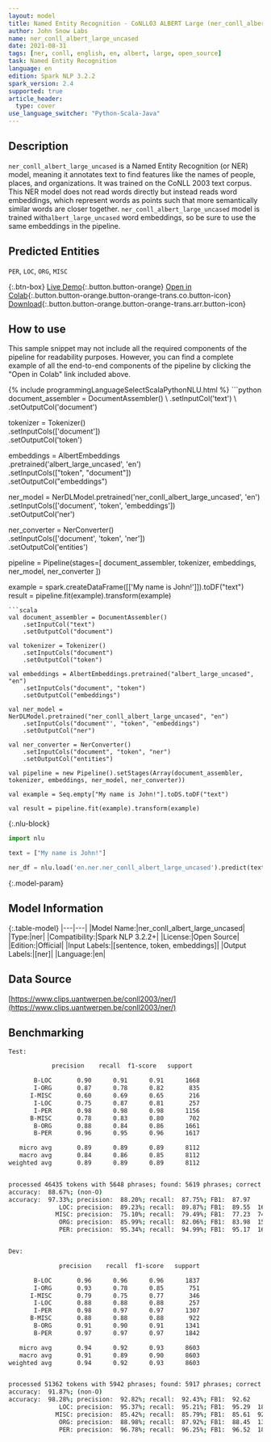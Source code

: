 ```yaml
---
layout: model
title: Named Entity Recognition - CoNLL03 ALBERT Large (ner_conll_albert_large_uncased)
author: John Snow Labs
name: ner_conll_albert_large_uncased
date: 2021-08-31
tags: [ner, conll, english, en, albert, large, open_source]
task: Named Entity Recognition
language: en
edition: Spark NLP 3.2.2
spark_version: 2.4
supported: true
article_header:
  type: cover
use_language_switcher: "Python-Scala-Java"
---
```


## Description

`ner_conll_albert_large_uncased` is a Named Entity Recognition (or NER) model, meaning it annotates text to find features like the names of people, places, and organizations. It was trained on the CoNLL 2003 text corpus. This NER model does not read words directly but instead reads word embeddings, which represent words as points such that more semantically similar words are closer together. `ner_conll_albert_large_uncased` model is trained with`albert_large_uncased` word embeddings, so be sure to use the same embeddings in the pipeline.

## Predicted Entities

`PER`, `LOC`, `ORG`, `MISC`

{:.btn-box}
[Live Demo](https://demo.johnsnowlabs.com/public/NER_EN){:.button.button-orange}
[Open in Colab](https://colab.research.google.com/github/JohnSnowLabs/spark-nlp-workshop/blob/master/tutorials/streamlit_notebooks/NER_EN.ipynb){:.button.button-orange.button-orange-trans.co.button-icon}
[Download](https://s3.amazonaws.com/auxdata.johnsnowlabs.com/public/models/ner_conll_albert_large_uncased_en_3.2.2_2.4_1630419255982.zip){:.button.button-orange.button-orange-trans.arr.button-icon}

## How to use

This sample snippet may not include all the required components of the pipeline for readability purposes. However, you can find a complete example of all the end-to-end components of the pipeline by clicking the "Open in Colab" link included above.




<div class="tabs-box" markdown="1">
{% include programmingLanguageSelectScalaPythonNLU.html %}
```python
document_assembler = DocumentAssembler() \
    .setInputCol('text') \
    .setOutputCol('document')

tokenizer = Tokenizer() \
    .setInputCols(['document']) \
    .setOutputCol('token')

embeddings = AlbertEmbeddings\
      .pretrained('albert_large_uncased', 'en')\
      .setInputCols(["token", "document"])\
      .setOutputCol("embeddings")

ner_model = NerDLModel.pretrained('ner_conll_albert_large_uncased', 'en') \
    .setInputCols(['document', 'token', 'embeddings']) \
    .setOutputCol('ner')

ner_converter = NerConverter() \
    .setInputCols(['document', 'token', 'ner']) \
    .setOutputCol('entities')

pipeline = Pipeline(stages=[
    document_assembler, 
    tokenizer,
    embeddings,
    ner_model,
    ner_converter
])

example = spark.createDataFrame([['My name is John!']]).toDF("text")
result = pipeline.fit(example).transform(example)
```
```scala
val document_assembler = DocumentAssembler() 
    .setInputCol("text") 
    .setOutputCol("document")

val tokenizer = Tokenizer() 
    .setInputCols("document") 
    .setOutputCol("token")

val embeddings = AlbertEmbeddings.pretrained("albert_large_uncased", "en")
    .setInputCols("document", "token") 
    .setOutputCol("embeddings")

val ner_model = NerDLModel.pretrained("ner_conll_albert_large_uncased", "en") 
    .setInputCols("document"', "token", "embeddings") 
    .setOutputCol("ner")

val ner_converter = NerConverter() 
    .setInputCols("document", "token", "ner") 
    .setOutputCol("entities")

val pipeline = new Pipeline().setStages(Array(document_assembler, tokenizer, embeddings, ner_model, ner_converter))

val example = Seq.empty["My name is John!"].toDS.toDF("text")

val result = pipeline.fit(example).transform(example)
```

{:.nlu-block}
```python
import nlu

text = ["My name is John!"]

ner_df = nlu.load('en.ner.ner_conll_albert_large_uncased').predict(text, output_level='token')
```
</div>

{:.model-param}
## Model Information

{:.table-model}
|---|---|
|Model Name:|ner_conll_albert_large_uncased|
|Type:|ner|
|Compatibility:|Spark NLP 3.2.2+|
|License:|Open Source|
|Edition:|Official|
|Input Labels:|[sentence, token, embeddings]|
|Output Labels:|[ner]|
|Language:|en|

## Data Source

[https://www.clips.uantwerpen.be/conll2003/ner/](https://www.clips.uantwerpen.be/conll2003/ner/)

## Benchmarking

```bash
Test:

            precision    recall  f1-score   support

       B-LOC       0.90      0.91      0.91      1668
       I-ORG       0.87      0.78      0.82       835
      I-MISC       0.60      0.69      0.65       216
       I-LOC       0.75      0.87      0.81       257
       I-PER       0.98      0.98      0.98      1156
      B-MISC       0.78      0.83      0.80       702
       B-ORG       0.88      0.84      0.86      1661
       B-PER       0.96      0.95      0.96      1617

   micro avg       0.89      0.89      0.89      8112
   macro avg       0.84      0.86      0.85      8112
weighted avg       0.89      0.89      0.89      8112


processed 46435 tokens with 5648 phrases; found: 5619 phrases; correct: 4956.
accuracy:  88.67%; (non-O)
accuracy:  97.33%; precision:  88.20%; recall:  87.75%; FB1:  87.97
              LOC: precision:  89.23%; recall:  89.87%; FB1:  89.55  1680
             MISC: precision:  75.10%; recall:  79.49%; FB1:  77.23  743
              ORG: precision:  85.99%; recall:  82.06%; FB1:  83.98  1585
              PER: precision:  95.34%; recall:  94.99%; FB1:  95.17  1611


Dev:

              precision    recall  f1-score   support

       B-LOC       0.96      0.96      0.96      1837
       I-ORG       0.93      0.78      0.85       751
      I-MISC       0.79      0.75      0.77       346
       I-LOC       0.88      0.88      0.88       257
       I-PER       0.98      0.97      0.97      1307
      B-MISC       0.88      0.88      0.88       922
       B-ORG       0.91      0.90      0.91      1341
       B-PER       0.97      0.97      0.97      1842

   micro avg       0.94      0.92      0.93      8603
   macro avg       0.91      0.89      0.90      8603
weighted avg       0.94      0.92      0.93      8603


processed 51362 tokens with 5942 phrases; found: 5917 phrases; correct: 5492.
accuracy:  91.87%; (non-O)
accuracy:  98.28%; precision:  92.82%; recall:  92.43%; FB1:  92.62
              LOC: precision:  95.37%; recall:  95.21%; FB1:  95.29  1834
             MISC: precision:  85.42%; recall:  85.79%; FB1:  85.61  926
              ORG: precision:  88.98%; recall:  87.92%; FB1:  88.45  1325
              PER: precision:  96.78%; recall:  96.25%; FB1:  96.52  1832
```